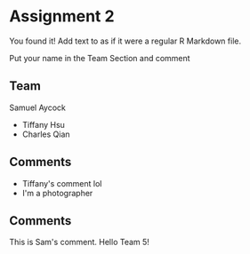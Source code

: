 # Assignment 2

You found it!  Add text to as if it were a regular R Markdown file.

Put your name in the Team Section and comment

## Team
Samuel Aycock
- Tiffany Hsu
- Charles Qian

## Comments
- Tiffany's comment lol
- I'm a photographer

## Comments
This is Sam's comment. Hello Team 5!
